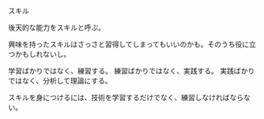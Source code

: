 スキル

後天的な能力をスキルと呼ぶ。

興味を持ったスキルはさっさと習得してしまってもいいのかも。そのうち役に立つかもしれないし。

学習ばかりではなく、練習する。
練習ばかりではなく、実践する。
実践ばかりではなく、分析して理論にする。

スキルを身につけるには、技術を学習するだけでなく、練習しなければならない。

